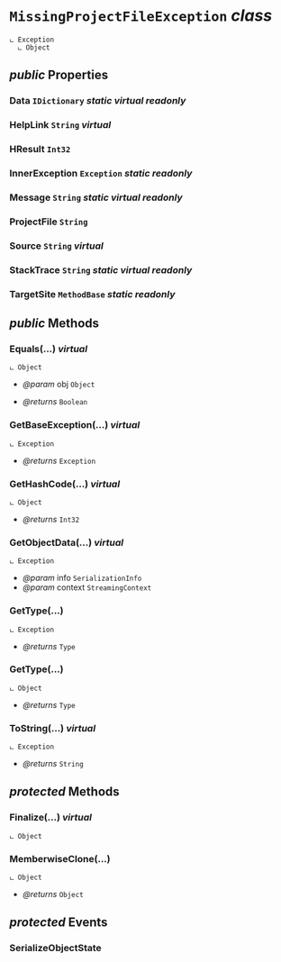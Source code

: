 # <code><span title="undefined">MissingProjectFileException</span></code> *class*

```
ட Exception
  ட Object
```



## *public* Properties

### Data <code><span title="undefined">IDictionary</span></code> *static* *virtual* *readonly*



### HelpLink <code><span title="undefined">String</span></code> *virtual*



### HResult <code><span title="undefined">Int32</span></code>



### InnerException <code><span title="undefined">Exception</span></code> *static* *readonly*



### Message <code><span title="undefined">String</span></code> *static* *virtual* *readonly*



### ProjectFile <code><span title="undefined">String</span></code>



### Source <code><span title="undefined">String</span></code> *virtual*



### StackTrace <code><span title="undefined">String</span></code> *static* *virtual* *readonly*



### TargetSite <code><span title="undefined">MethodBase</span></code> *static* *readonly*





## *public* Methods

### Equals(...) *virtual*

```
ட Object
```



- *@param* obj <code><span title="undefined">Object</span></code>

- *@returns* <code><span title="undefined">Boolean</span></code>

### GetBaseException(...) *virtual*

```
ட Exception
```



- *@returns* <code><span title="undefined">Exception</span></code>

### GetHashCode(...) *virtual*

```
ட Object
```



- *@returns* <code><span title="undefined">Int32</span></code>

### GetObjectData(...) *virtual*

```
ட Exception
```



- *@param* info <code><span title="undefined">SerializationInfo</span></code>
- *@param* context <code><span title="undefined">StreamingContext</span></code>



### GetType(...)

```
ட Exception
```



- *@returns* <code><span title="undefined">Type</span></code>

### GetType(...)

```
ட Object
```



- *@returns* <code><span title="undefined">Type</span></code>

### ToString(...) *virtual*

```
ட Exception
```



- *@returns* <code><span title="undefined">String</span></code>

## *protected* Methods

### Finalize(...) *virtual*

```
ட Object
```





### MemberwiseClone(...)

```
ட Object
```



- *@returns* <code><span title="undefined">Object</span></code>

## *protected* Events

### SerializeObjectState

